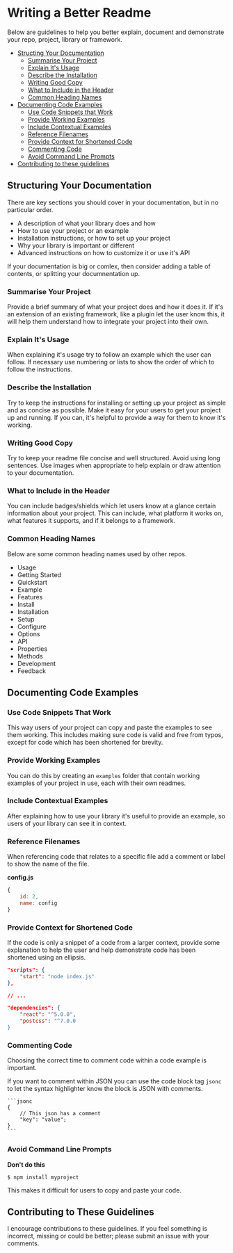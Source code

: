# Writing a Better Readme

Below are guidelines to help you better explain, document and demonstrate your repo, project, library or framework.

- [Structing Your Documentation](#structing-your-documentation)
    - [Summarise Your Project](#summarise-your-project)
    - [Explain It's Usage](#explain-its-usage)
    - [Describe the Installation](#describe-the-installation)
    - [Writing Good Copy](#writing-good-copy)
    - [What to Include in the Header](#what-to-inlcude-in-the-header)
    - [Common Heading Names](#common-heading-names)
- [Documenting Code Examples](#documenting-code-examples)
    - [Use Code Snippets that Work](#use-code-snippets-that-work)
    - [Provide Working Examples](#provide-working-examples)
    - [Include Contextual Examples](#include-contextual-examples)
    - [Reference Filenames](#reference-filenames)
    - [Provide Context for Shortened Code](#provide-context-for-shortened-code)
    - [Commenting Code](#commenting-code)
    - [Avoid Command Line Prompts](#avoid-command-line-prompts)
- [Contributing to these guidelines]()

## Structuring Your Documentation

There are key sections you should cover in your documentation, but in no particular order.

- A description of what your library does and how
- How to use your project or an example
- Installation instructions, or how to set up your project
- Why your library is important or different
- Advanced instructions on how to customize it or use it's API

If your documentation is big or comlex, then consider adding a table of contents, or splitting your documnentation up.

### Summarise Your Project

Provide a brief summary of what your project does and how it does it. If it's an extension of an existing framework, like a plugin let the user know this, it will help them understand how to integrate your project into their own.

### Explain It's Usage

When explaining it's usage try to follow an example which the user can follow. If necessary use numbering or lists to show the order of which to follow the instructions.

### Describe the Installation

Try to keep the instructions for installing or setting up your project as simple and as concise as possible. Make it easy for your users to get your project up and running. If you can, it's helpful to provide a way for them to know it's working.

### Writing Good Copy

Try to keep your readme file concise and well structured. Avoid using long sentences. Use images when appropriate to help explain or draw attention to your documentation.

### What to Include in the Header

You can include badges/shields which let users know at a glance certain information about your project. This can include, what platform it works on, what features it supports, and if it belongs to a framework.

### Common Heading Names

Below are some common heading names used by other repos.

- Usage
- Getting Started
- Quickstart
- Example
- Features
- Install
- Installation
- Setup
- Configure
- Options
- API
- Properties
- Methods
- Development
- Feedback

## Documenting Code Examples

### Use Code Snippets That Work

This way users of your project can copy and paste the examples to see them working. This includes making sure code is valid and free from typos, except for code which has been shortened for brevity.

### Provide Working Examples

You can do this by creating an `examples` folder that contain working examples of your project in use, each with their own readmes.

### Include Contextual Examples

After explaining how to use your library it's useful to provide an example, so users of your library can see it in context.

### Reference Filenames

When referencing code that relates to a specific file add a comment or label to show the name of the file.

__config.js__
```js
{
    id: 2,
    name: config
}
```

### Provide Context for Shortened Code

If the code is only a snippet of a code from a larger context, provide some explanation to help the user and help demonstrate code has been shortened using an ellipsis.

```json
"scripts": {
    "start": "node index.js"
},

// ...

"dependencies": {
    "react": "^5.0.0",
    "postcss": "^7.0.0
}
```

### Commenting Code

Choosing the correct time to comment code within a code example is important.

If you want to comment within JSON you can use the code block tag `jsonc` to let the syntax highlighter know the block is JSON with comments.

    ```jsonc
    {
        // This json has a comment
        "key": "value";
    }
    ```

### Avoid Command Line Prompts

__Don't do this__

```
$ npm install myproject
```

This makes it difficult for users to copy and paste your code.

## Contributing to These Guidelines

I encourage contributions to these guidelines. If you feel something is incorrect, missing or could be better; please submit an issue with your comments.